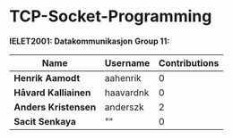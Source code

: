 # TCP-Socket-Programming

**IELET2001: Datakommunikasjon**
**Group 11:**


| Name  | Username |  Contributions |
| ------------- | ------------- |  ------------- |
| **Henrik Aamodt**  | aahenrik  |  0 |
| **Håvard Kalliainen**  | haavardnk  |  0 |
| **Anders Kristensen**  | anderszk  |  2 |
| **Sacit Senkaya**  | ""  |  0 |

